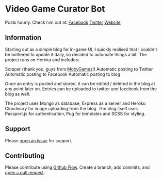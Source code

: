 # Video Game Curator Bot

Posts hourly. Check him out at:
[Facebook](https://www.facebook.com/Game-Curator-Bot-1178684325584374/)
[Twitter](https://twitter.com/CuratorGame)
[Website](https://video-game-curator.herokuapp.com/)

## Information

Starting out as a simple blog for in-game UI, I quickly realised that I couldn't be bothered to update it daily, so decided to automate things a bit.
The project runs on Heroku and includes:

Scraper (thank you, guys from [MobyGames](http://mobygames.com/)!)
Automatic posting to Twitter
Automatic posting to Facebook
Automatic posting to blog

Once an entry is posted and stored, it can be edited / deleted in the blog at any point later on.
Entries can be uploaded to twitter and facebook from the blog as well.

The project uses Mongo as database, Express as a server and Heroku Cloudinary for image uploading from the blog.
The blog itself uses Passport.js for authentication, Pug for templates and SCSS for styling.

## Support

Please [open an issue](https://github.com/gnikoloff/video-game-curator-bot/issues/new) for support.

## Contributing

Please contribute using [Github Flow](https://guides.github.com/introduction/flow/). Create a branch, add commits, and [open a pull request](https://github.com/fraction/readme-boilerplate/compare/).
